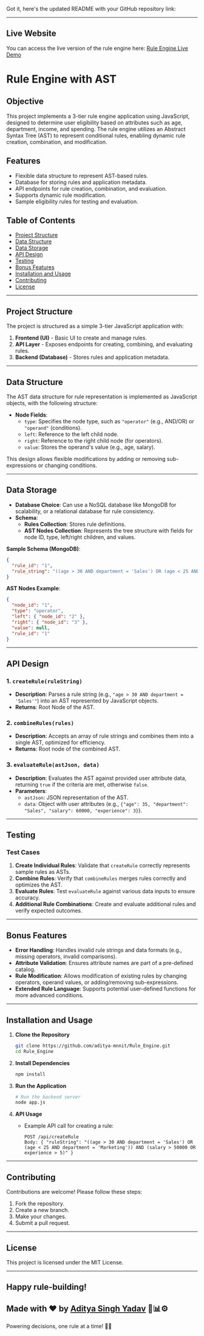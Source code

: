 Got it, here's the updated README with your GitHub repository link:

---

## Live Website

You can access the live version of the rule engine here: [Rule Engine Live Demo](http://51.20.2.65:3000/)
# Rule Engine with AST

## Objective
This project implements a 3-tier rule engine application using JavaScript, designed to determine user eligibility based on attributes such as age, department, income, and spending. The rule engine utilizes an Abstract Syntax Tree (AST) to represent conditional rules, enabling dynamic rule creation, combination, and modification.

## Features
- Flexible data structure to represent AST-based rules.
- Database for storing rules and application metadata.
- API endpoints for rule creation, combination, and evaluation.
- Supports dynamic rule modification.
- Sample eligibility rules for testing and evaluation.

## Table of Contents
- [Project Structure](#project-structure)
- [Data Structure](#data-structure)
- [Data Storage](#data-storage)
- [API Design](#api-design)
- [Testing](#testing)
- [Bonus Features](#bonus-features)
- [Installation and Usage](#installation-and-usage)
- [Contributing](#contributing)
- [License](#license)

---

## Project Structure
The project is structured as a simple 3-tier JavaScript application with:
1. **Frontend (UI)** - Basic UI to create and manage rules.
2. **API Layer** - Exposes endpoints for creating, combining, and evaluating rules.
3. **Backend (Database)** - Stores rules and application metadata.

---

## Data Structure
The AST data structure for rule representation is implemented as JavaScript objects, with the following structure:

- **Node Fields**:
  - `type`: Specifies the node type, such as `"operator"` (e.g., AND/OR) or `"operand"` (conditions).
  - `left`: Reference to the left child node.
  - `right`: Reference to the right child node (for operators).
  - `value`: Stores the operand's value (e.g., age, salary).

This design allows flexible modifications by adding or removing sub-expressions or changing conditions.

---

## Data Storage
- **Database Choice**: Can use a NoSQL database like MongoDB for scalability, or a relational database for rule consistency.
- **Schema**:
  - **Rules Collection**: Stores rule definitions.
  - **AST Nodes Collection**: Represents the tree structure with fields for node ID, type, left/right children, and values.

**Sample Schema (MongoDB)**:
```json
{
  "rule_id": "1",
  "rule_string": "((age > 30 AND department = 'Sales') OR (age < 25 AND department = 'Marketing')) AND (salary > 50000 OR experience > 5)"
}
```

**AST Nodes Example**:
```json
{
  "node_id": "1",
  "type": "operator",
  "left": { "node_id": "2" },
  "right": { "node_id": "3" },
  "value": null,
  "rule_id": "1"
}
```

---

## API Design

### 1. `createRule(ruleString)`
- **Description**: Parses a rule string (e.g., `"age > 30 AND department = 'Sales'"`) into an AST represented by JavaScript objects.
- **Returns**: Root Node of the AST.

### 2. `combineRules(rules)`
- **Description**: Accepts an array of rule strings and combines them into a single AST, optimized for efficiency.
- **Returns**: Root node of the combined AST.

### 3. `evaluateRule(astJson, data)`
- **Description**: Evaluates the AST against provided user attribute data, returning `true` if the criteria are met, otherwise `false`.
- **Parameters**:
  - `astJson`: JSON representation of the AST.
  - `data`: Object with user attributes (e.g., `{"age": 35, "department": "Sales", "salary": 60000, "experience": 3}`).

---

## Testing

### Test Cases
1. **Create Individual Rules**: Validate that `createRule` correctly represents sample rules as ASTs.
2. **Combine Rules**: Verify that `combineRules` merges rules correctly and optimizes the AST.
3. **Evaluate Rules**: Test `evaluateRule` against various data inputs to ensure accuracy.
4. **Additional Rule Combinations**: Create and evaluate additional rules and verify expected outcomes.

---

## Bonus Features
- **Error Handling**: Handles invalid rule strings and data formats (e.g., missing operators, invalid comparisons).
- **Attribute Validation**: Ensures attribute names are part of a pre-defined catalog.
- **Rule Modification**: Allows modification of existing rules by changing operators, operand values, or adding/removing sub-expressions.
- **Extended Rule Language**: Supports potential user-defined functions for more advanced conditions.

---

## Installation and Usage

1. **Clone the Repository**
   ```bash
   git clone https://github.com/aditya-mnnit/Rule_Engine.git
   cd Rule_Engine
   ```

2. **Install Dependencies**
   ```bash
   npm install
   ```

3. **Run the Application**
   ```bash
   # Run the backend server
   node app.js
   ```

4. **API Usage**
   - Example API call for creating a rule:
     ```http
     POST /api/createRule
     Body: { "ruleString": "((age > 30 AND department = 'Sales') OR (age < 25 AND department = 'Marketing')) AND (salary > 50000 OR experience > 5)" }
     ```

---

## Contributing
Contributions are welcome! Please follow these steps:
1. Fork the repository.
2. Create a new branch.
3. Make your changes.
4. Submit a pull request.

---

## License
This project is licensed under the MIT License.

---

Happy rule-building!
---

## Made with ❤️ by [Aditya Singh Yadav](https://github.com/aditya-mnnit) 🤖📊⚙️

Powering decisions, one rule at a time! 🚀✨
